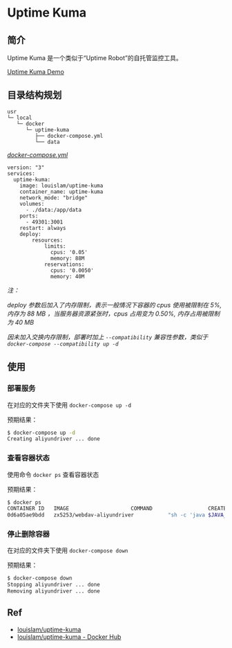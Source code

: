 # Uptime Kuma

## 简介

Uptime Kuma 是一个类似于“Uptime Robot”的自托管监控工具。

[Uptime Kuma Demo](https://demo.uptime.kuma.pet:27000/)

## 目录结构规划

```
usr
└─ local
   └─ docker
      └─ uptime-kuma
         ├── docker-compose.yml
         └── data
```

[_docker-compose.yml_](docker-compose.yml)
```
version: "3"
services:
  uptime-kuma:
    image: louislam/uptime-kuma
    container_name: uptime-kuma
    network_mode: "bridge"
    volumes:
      - ./data:/app/data
    ports:
      - 49301:3001
    restart: always
    deploy:
        resources:
            limits:
              cpus: '0.05'
              memory: 88M 
            reservations:
              cpus: '0.0050'
              memory: 40M 
```
_注：_

_deploy 参数后加入了内存限制，表示一般情况下容器的 cpus 使用被限制在 5%, 内存为 88 MB ，当服务器资源紧张时，cpus 占用变为 0.50%, 内存占用被限制为 40 MB_

_因未加入交换内存限制，部署时加上 `--compatibility` 兼容性参数，类似于 `docker-compose --compatibility up -d`_



## 使用

### 部署服务

在对应的文件夹下使用 `docker-compose up -d`

预期结果：

```bash
$ docker-compose up -d
Creating aliyundriver ... done
```



### 查看容器状态

使用命令 `docker ps` 查看容器状态

预期结果：

```bash
$ docker ps
CONTAINER ID   IMAGE                    COMMAND                  CREATED             STATUS             PORTS                                                           NAMES
0d6a05ae9bdd   zx5253/webdav-aliyundriver           "sh -c 'java $JAVA_O…"   17 seconds ago   Up 16 seconds         0.0.0.0:49188->8080/tcp, :::49188->8080/tcp                     aliyundriver
```

### 停止删除容器

在对应的文件夹下使用 `docker-compose down`

预期结果：

```bash
$ docker-compose down
Stopping aliyundriver ... done
Removing aliyundriver ... done
``` 

## Ref

- [louislam/uptime-kuma](https://github.com/louislam/uptime-kuma)
- [louislam/uptime-kuma - Docker Hub](https://hub.docker.com/r/louislam/uptime-kuma)
